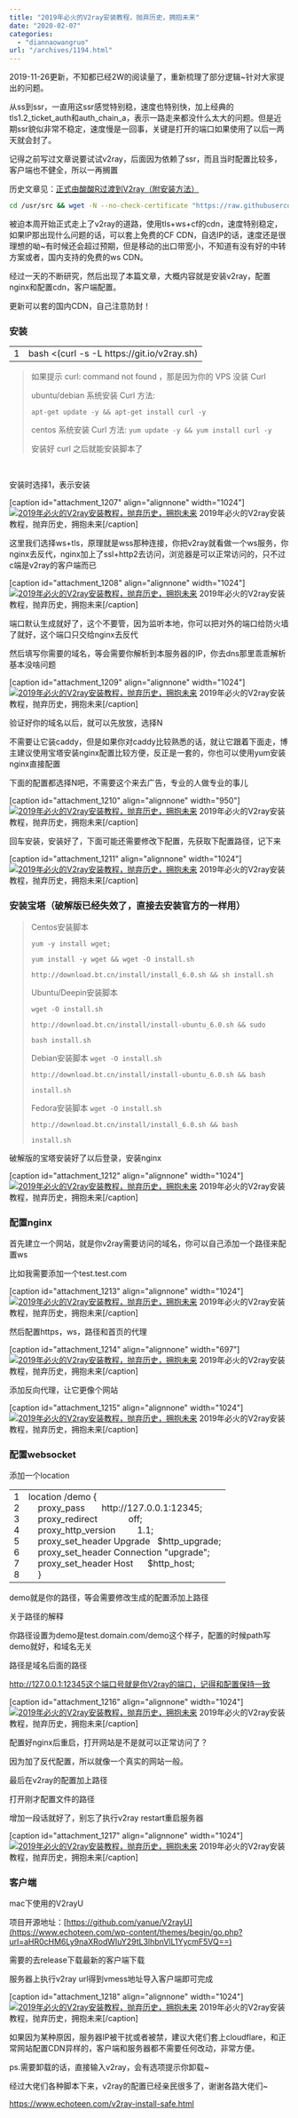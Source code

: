 ```yaml
---
title: "2019年必火的V2ray安装教程，抛弃历史，拥抱未来"
date: "2020-02-07"
categories: 
  - "diannaowangruo"
url: "/archives/1194.html"
---
```


2019-11-26更新，不知都已经2W的阅读量了，重新梳理了部分逻辑~针对大家提出的问题。

从ss到ssr，一直用这ssr感觉特别稳，速度也特别快，加上经典的tls1.2\_ticket\_auth和auth\_chain\_a，表示一路走来都没什么太大的问题。但是近期ssr貌似非常不稳定，速度慢是一回事，关键是打开的端口如果使用了以后一两天就会封了。

记得之前写过文章说要试试v2ray，后面因为依赖了ssr，而且当时配置比较多，客户端也不健全，所以一再搁置

历史文章见：[正式由酸酸R过渡到V2ray（附安装方法）](https://www.echoteen.com/v2ray-to-use.html)

```bash
cd /usr/src && wget -N --no-check-certificate "https://raw.githubusercontent.com/chiakge/Linux-NetSpeed/master/tcp.sh" && chmod +x tcp.sh && ./tcp.sh
```

被迫本周开始正式走上了v2ray的道路，使用tls+ws+cf的cdn，速度特别稳定，如果IP那出现什么问题的话，可以套上免费的CF CDN，自选IP的话，速度还是很理想的呦~有时候还会超过预期，但是移动的出口带宽小，不知道有没有好的中转方案或者，国内支持的免费的ws CDN。

经过一天的不断研究，然后出现了本篇文章，大概内容就是安装v2ray，配置nginx和配置cdn，客户端配置。

更新可以套的国内CDN，自己注意防封！

### 安装

<table class="crayon-table"><tbody><tr class="crayon-row"><td class="crayon-nums " data-settings="show"><div class="crayon-nums-content"><div class="crayon-num" data-line="crayon-5e3d3031be904645057500-1">1</div></div></td><td class="crayon-code"><div class="crayon-pre"><div id="crayon-5e3d3031be904645057500-1" class="crayon-line"><span class="crayon-v">bash</span> <span class="crayon-o">&lt;</span><span class="crayon-sy">(</span><span class="crayon-v">curl</span> <span class="crayon-o">-</span><span class="crayon-v">s</span> <span class="crayon-o">-</span><span class="crayon-i">L</span> <span class="crayon-v">https</span><span class="crayon-o">:</span><span class="crayon-c">//git.io/v2ray.sh)</span></div></div></td></tr></tbody></table>

> 如果提示 curl: command not found ，那是因为你的 VPS 没装 Curl
> 
> ubuntu/debian 系统安装 Curl 方法:
> 
> `apt-get update -y && apt-get install curl -y`
> 
> centos 系统安装 Curl 方法: `yum update -y && yum install curl -y`
> 
> 安装好 curl 之后就能安装脚本了

 

安装时选择1，表示安装

\[caption id="attachment\_1207" align="alignnone" width="1024"\][![2019年必火的V2ray安装教程，抛弃历史，拥抱未来](/images/2020/02/147be5d2823ed9c422c12fe7897a8f92.png)](http://img-cloud.zhoujie218.top/wp-content/uploads/2020/02/2019年必火的v2ray安装教程，抛弃历史，拥抱未来20200207.png) 2019年必火的V2ray安装教程，抛弃历史，拥抱未来\[/caption\]

这里我们选择ws+tls，原理就是wss那种连接，你把v2ray就看做一个ws服务，你nginx去反代，nginx加上了ssl+http2去访问，浏览器是可以正常访问的，只不过c端是v2ray的客户端而已

\[caption id="attachment\_1208" align="alignnone" width="1024"\][![2019年必火的V2ray安装教程，抛弃历史，拥抱未来](/images/2020/02/6bf1d725b95a726d5cf950ab9e99b73e.png)](http://img-cloud.zhoujie218.top/wp-content/uploads/2020/02/2019年必火的v2ray安装教程，抛弃历史，拥抱未来20200207-1.png) 2019年必火的V2ray安装教程，抛弃历史，拥抱未来\[/caption\]

端口默认生成就好了，这个不要管，因为监听本地，你可以把对外的端口给防火墙了就好，这个端口只交给nginx去反代

然后填写你需要的域名，等会需要你解析到本服务器的IP，你去dns那里乖乖解析基本没啥问题

\[caption id="attachment\_1209" align="alignnone" width="1024"\][![2019年必火的V2ray安装教程，抛弃历史，拥抱未来](/images/2020/02/a0493d15b119a4989235d93f8dcabe3f.png)](http://img-cloud.zhoujie218.top/wp-content/uploads/2020/02/2019年必火的v2ray安装教程，抛弃历史，拥抱未来20200207-2.png) 2019年必火的V2ray安装教程，抛弃历史，拥抱未来\[/caption\]

验证好你的域名以后，就可以先放放，选择N

不需要让它装caddy，但是如果你对caddy比较熟悉的话，就让它跟着下面走，博主建议使用宝塔安装nginx配置比较方便，反正是一套的，你也可以使用yum安装nginx直接配置

下面的配置都选择N吧，不需要这个来去广告，专业的人做专业的事儿

\[caption id="attachment\_1210" align="alignnone" width="950"\][![2019年必火的V2ray安装教程，抛弃历史，拥抱未来](/images/2020/02/bb9b0031522edabdf1f2767cd83989fe.png)](/images/2020/02/bb9b0031522edabdf1f2767cd83989fe.png) 2019年必火的V2ray安装教程，抛弃历史，拥抱未来\[/caption\]

回车安装，安装好了，下面可能还需要修改下配置，先获取下配置路径，记下来

\[caption id="attachment\_1211" align="alignnone" width="1024"\][![2019年必火的V2ray安装教程，抛弃历史，拥抱未来](/images/2020/02/e08dd7fa6cdade6403e1a814938b9701.png)](http://img-cloud.zhoujie218.top/wp-content/uploads/2020/02/2019年必火的v2ray安装教程，抛弃历史，拥抱未来20200207-4.png) 2019年必火的V2ray安装教程，抛弃历史，拥抱未来\[/caption\]

### 安装宝塔（破解版已经失效了，直接去安装官方的一样用）

> Centos安装脚本
> 
> `yum -y install wget;`
> 
> `yum install -y wget && wget -O install.sh`
> 
> `http://download.bt.cn/install/install_6.0.sh && sh install.sh`
> 
> Ubuntu/Deepin安装脚本
> 
> `wget -O install.sh`
> 
> `http://download.bt.cn/install/install-ubuntu_6.0.sh && sudo`
> 
> `bash install.sh`
> 
> Debian安装脚本 `wget -O install.sh`
> 
> `http://download.bt.cn/install/install-ubuntu_6.0.sh && bash`
> 
> `install.sh`
> 
> Fedora安装脚本 `wget -O install.sh`
> 
> `http://download.bt.cn/install/install_6.0.sh && bash`
> 
> `install.sh`

破解版的宝塔安装好了以后登录，安装nginx

\[caption id="attachment\_1212" align="alignnone" width="1024"\][![2019年必火的V2ray安装教程，抛弃历史，拥抱未来](/images/2020/02/08f8a0fa6c338b5be6d77257d2a4b6bf.png)](http://img-cloud.zhoujie218.top/wp-content/uploads/2020/02/2019年必火的v2ray安装教程，抛弃历史，拥抱未来20200207-5.png) 2019年必火的V2ray安装教程，抛弃历史，拥抱未来\[/caption\]

### 配置nginx

首先建立一个网站，就是你v2ray需要访问的域名，你可以自己添加一个路径来配置ws

比如我需要添加一个test.test.com

\[caption id="attachment\_1213" align="alignnone" width="1024"\][![2019年必火的V2ray安装教程，抛弃历史，拥抱未来](/images/2020/02/a5f47aa8a59d69438e5aa67365b1a708.png)](http://img-cloud.zhoujie218.top/wp-content/uploads/2020/02/2019年必火的v2ray安装教程，抛弃历史，拥抱未来20200207-6.png) 2019年必火的V2ray安装教程，抛弃历史，拥抱未来\[/caption\]

然后配置https，ws，路径和首页的代理

\[caption id="attachment\_1214" align="alignnone" width="697"\][![2019年必火的V2ray安装教程，抛弃历史，拥抱未来](/images/2020/02/45df4e93d6add32131b6e1a85a3e273d.png)](/images/2020/02/45df4e93d6add32131b6e1a85a3e273d.png) 2019年必火的V2ray安装教程，抛弃历史，拥抱未来\[/caption\]

添加反向代理，让它更像个网站

\[caption id="attachment\_1215" align="alignnone" width="1024"\][![2019年必火的V2ray安装教程，抛弃历史，拥抱未来](/images/2020/02/fcda7ebd6c206de0ee3aa30febd374d1.png)](http://img-cloud.zhoujie218.top/wp-content/uploads/2020/02/2019年必火的v2ray安装教程，抛弃历史，拥抱未来20200207-8.png) 2019年必火的V2ray安装教程，抛弃历史，拥抱未来\[/caption\]

### 配置websocket

添加一个location

<table class="crayon-table"><tbody><tr class="crayon-row"><td class="crayon-nums " data-settings="show"><div class="crayon-nums-content"><div class="crayon-num" data-line="crayon-5e3d3031be916995651469-1">1</div><div class="crayon-num crayon-striped-num" data-line="crayon-5e3d3031be916995651469-2">2</div><div class="crayon-num" data-line="crayon-5e3d3031be916995651469-3">3</div><div class="crayon-num crayon-striped-num" data-line="crayon-5e3d3031be916995651469-4">4</div><div class="crayon-num" data-line="crayon-5e3d3031be916995651469-5">5</div><div class="crayon-num crayon-striped-num" data-line="crayon-5e3d3031be916995651469-6">6</div><div class="crayon-num" data-line="crayon-5e3d3031be916995651469-7">7</div><div class="crayon-num crayon-striped-num" data-line="crayon-5e3d3031be916995651469-8">8</div></div></td><td class="crayon-code"><div class="crayon-pre"><div id="crayon-5e3d3031be916995651469-1" class="crayon-line"><span class="crayon-e">location</span> <span class="crayon-o">/</span><span class="crayon-e">demo</span> <span class="crayon-sy">{</span></div><div id="crayon-5e3d3031be916995651469-2" class="crayon-line crayon-striped-line"><span class="crayon-h">&nbsp;&nbsp;&nbsp;&nbsp;</span><span class="crayon-e">proxy_pass&nbsp;&nbsp;&nbsp;&nbsp;&nbsp;&nbsp; </span><span class="crayon-v">http</span><span class="crayon-o">:</span><span class="crayon-c">//127.0.0.1:12345;</span></div><div id="crayon-5e3d3031be916995651469-3" class="crayon-line"><span class="crayon-h">&nbsp;&nbsp;&nbsp;&nbsp;</span><span class="crayon-e">proxy_redirect&nbsp;&nbsp;&nbsp;&nbsp;&nbsp;&nbsp;&nbsp;&nbsp;&nbsp;&nbsp;&nbsp;&nbsp; </span><span class="crayon-v">off</span><span class="crayon-sy">;</span></div><div id="crayon-5e3d3031be916995651469-4" class="crayon-line crayon-striped-line"><span class="crayon-h">&nbsp;&nbsp;&nbsp;&nbsp;</span><span class="crayon-v">proxy_http</span><span class="crayon-sy">_</span>version<span class="crayon-h">&nbsp;&nbsp;&nbsp;&nbsp;&nbsp;&nbsp;&nbsp;&nbsp; </span><span class="crayon-cn">1.1</span><span class="crayon-sy">;</span></div><div id="crayon-5e3d3031be916995651469-5" class="crayon-line"><span class="crayon-h">&nbsp;&nbsp;&nbsp;&nbsp;</span><span class="crayon-e">proxy_set_header </span><span class="crayon-i">Upgrade</span><span class="crayon-h">&nbsp;&nbsp; </span><span class="crayon-sy">$</span><span class="crayon-v">http_upgrade</span><span class="crayon-sy">;</span></div><div id="crayon-5e3d3031be916995651469-6" class="crayon-line crayon-striped-line"><span class="crayon-h">&nbsp;&nbsp;&nbsp;&nbsp;</span><span class="crayon-e">proxy_set_header </span><span class="crayon-i">Connection</span> <span class="crayon-s">"upgrade"</span><span class="crayon-sy">;</span></div><div id="crayon-5e3d3031be916995651469-7" class="crayon-line"><span class="crayon-h">&nbsp;&nbsp;&nbsp;&nbsp;</span><span class="crayon-e">proxy_set_header </span><span class="crayon-i">Host</span><span class="crayon-h">&nbsp;&nbsp;&nbsp;&nbsp;&nbsp;&nbsp;</span><span class="crayon-sy">$</span><span class="crayon-v">http_host</span><span class="crayon-sy">;</span></div><div id="crayon-5e3d3031be916995651469-8" class="crayon-line crayon-striped-line"><span class="crayon-h">&nbsp;&nbsp;&nbsp;&nbsp;</span><span class="crayon-sy">}</span></div></div></td></tr></tbody></table>

demo就是你的路径，等会需要修改生成的配置添加上路径

关于路径的解释

你路径设置为demo是test.domain.com/demo这个样子，配置的时候path写demo就好，和域名无关

路径是域名后面的路径

http://127.0.0.1:12345这个端口号就是你V2ray的端口，记得和配置保持一致

\[caption id="attachment\_1216" align="alignnone" width="1024"\][![2019年必火的V2ray安装教程，抛弃历史，拥抱未来](/images/2020/02/9b61626e377e6b61d39747d7b51142ae.png)](http://img-cloud.zhoujie218.top/wp-content/uploads/2020/02/2019年必火的v2ray安装教程，抛弃历史，拥抱未来20200207-9.png) 2019年必火的V2ray安装教程，抛弃历史，拥抱未来\[/caption\]

配置好nginx后重启，打开网站是不是就可以正常访问了？

因为加了反代配置，所以就像一个真实的网站一般。

最后在v2ray的配置加上路径

打开刚才配置文件的路径

增加一段话就好了，别忘了执行v2ray restart重启服务器

\[caption id="attachment\_1217" align="alignnone" width="1024"\][![2019年必火的V2ray安装教程，抛弃历史，拥抱未来](/images/2020/02/4d339103fdd779ee9776e2e70346ae49.png)](http://img-cloud.zhoujie218.top/wp-content/uploads/2020/02/2019年必火的v2ray安装教程，抛弃历史，拥抱未来20200207-10.png) 2019年必火的V2ray安装教程，抛弃历史，拥抱未来\[/caption\]

### 客户端

mac下使用的V2rayU

项目开源地址：[https://github.com/yanue/V2rayU](https://www.echoteen.com/wp-content/themes/begin/go.php?url=aHR0cHM6Ly9naXRodWIuY29tL3lhbnVlL1YycmF5VQ==)

需要的去release下载最新的客户端下载

服务器上执行v2ray url得到vmess地址导入客户端即可完成

\[caption id="attachment\_1218" align="alignnone" width="1024"\][![2019年必火的V2ray安装教程，抛弃历史，拥抱未来](/images/2020/02/3c2711f80469544862f09e3a1f09a63c.png)](http://img-cloud.zhoujie218.top/wp-content/uploads/2020/02/2019年必火的v2ray安装教程，抛弃历史，拥抱未来20200207-11.png) 2019年必火的V2ray安装教程，抛弃历史，拥抱未来\[/caption\]

如果因为某种原因，服务器IP被干扰或者被禁，建议大佬们套上cloudflare，和正常网站配置CDN异样的，客户端和服务器都不需要任何改动，非常方便。

ps.需要卸载的话，直接输入v2ray，会有选项提示你卸载~

经过大佬们各种脚本下来，v2ray的配置已经亲民很多了，谢谢各路大佬们~

https://www.echoteen.com/v2ray-install-safe.html

